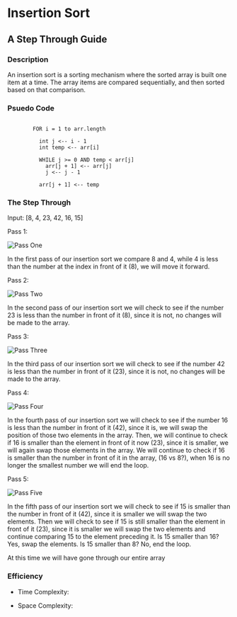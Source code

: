 # Insertion Sort
## A Step Through Guide

### Description
An insertion sort is a sorting mechanism where the sorted array is built one item at a time. The array items are compared sequentially, and then sorted based on that comparison.

### Psuedo Code
``` InsertionSort(int[] arr)
      
        FOR i = 1 to arr.length
        
          int j <-- i - 1
          int temp <-- arr[i]
          
          WHILE j >= 0 AND temp < arr[j]
            arr[j + 1] <-- arr[j]
            j <-- j - 1
            
          arr[j + 1] <-- temp 
```

### The Step Through

Input: [8, 4, 23, 42, 16, 15]

Pass 1:

![Pass One](data-structures-and-algorithms/assets/passOne.jpg)

In the first pass of our insertion sort we compare 8 and 4, while 4 is less than the number at the index in front of it (8), we will move it forward.

Pass 2:

![Pass Two](data-structures-and-algorithms/assets/passTwo.jpg)

In the second pass of our insertion sort we will check to see if the number 23 is less than the number in front of it (8), since it is not, no changes will be made to the array.

Pass 3:

![Pass Three](data-structures-and-algorithms/assets/passThree.jpg)

In the third pass of our insertion sort we will check to see if the number 42 is less than the number in front of it (23), since it is not, no changes will be made to the array.

Pass 4:

![Pass Four](data-structures-and-algorithms/assets/passFour.jpg)

In the fourth pass of our insertion sort we will check to see if the number 16 is less than the number in front of it (42), since it is, we will swap the position of those two elements in the array. Then, we will continue to check if 16 is smaller than the element in front of it now (23), since it is smaller, we will again swap those elements in the array. We will continue to check if 16 is smaller than the number in front of it in the array, (16 vs 8?), when 16 is no longer the smallest number we will end the loop.

Pass 5:

![Pass Five](data-structures-and-algorithms/assets/passFive.jpg)

In the fifth pass of our insertion sort we will check to see if 15 is smaller than the number in front of it (42), since it is smaller we will swap the two elements. Then we will check to see if 15 is still smaller than the element in front of it (23), since it is smaller we will swap the two elements and continue comparing 15 to the element preceding it. Is 15 smaller than 16? Yes, swap the elements. Is 15 smaller than 8? No, end the loop.

At this time we will have gone through our entire array


### Efficiency

- Time Complexity:

- Space Complexity:

